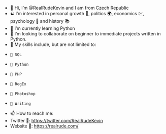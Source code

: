 - 👋 Hi, I’m @RealRudeKevin and I am from Czech Republic
- ☯️ I’m interested in personal growth 💪, politics 🌍, economics 💹, psychology 🧘 and history 📚
- 🌱 I’m currently learning Python
- 💞️ I’m looking to collaborate on beginner to immediate projects written in Python.
- 🎯 My skills include, but are not limited to:
-     📌 SQL
-     📌 Python
-     📌 PHP
-     📌 RegEx
-     📌 Photoshop
-     📌 Writing
- 📫 How to reach me:
-    Twitter 🔗: https://twitter.com/RealRudeKevin
-    Website 🔗: https://realrude.com/

